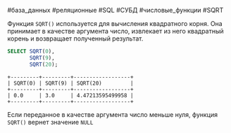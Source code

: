 #база_данных #реляционные #SQL #СУБД #числовые_функции #SQRT 

Функция `SQRT()` используется для вычисления квадратного корня. Она принимает в качестве аргумента число, извлекает из него квадратный корень и возвращает полученный результат.
```sql
SELECT SQRT(0),
       SQRT(9),
       SQRT(20);
```
```
+---------+---------+------------------+
| SQRT(0) | SQRT(9) | SQRT(20)         |
+---------+---------+------------------+
| 0.0     | 3.0     | 4.47213595499958 |
+---------+---------+------------------+
```
Если переданное в качестве аргумента число меньше нуля, функция `SQRT()` вернет значение `NULL`
